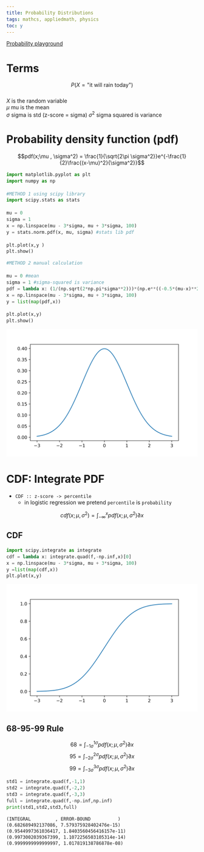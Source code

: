 ```yaml
---
title: Probability Distributions
tags: mathcs, appliedmath, physics
toc: y
---
```


[Probability playground](http://www.acsu.buffalo.edu/~adamcunn/probability/probability.html)

# Terms

$$P(X=\text{"it will rain today"})$$  
$X$ is the random variable  
$\mu$ mu is the mean  
$\sigma$ sigma is std  (z-score = sigma)
$\sigma^2$ sigma squared is variance

# Probability density function (pdf)

$$pdf(x;\mu , \sigma^2) = \frac{1}{\sqrt{2\pi \sigma^2}}e^{-\frac{1}{2}\frac{(x-\mu)^2}{\sigma^2}}$$

```python
import matplotlib.pyplot as plt
import numpy as np

#METHOD 1 using scipy library
import scipy.stats as stats

mu = 0
sigma = 1
x = np.linspace(mu - 3*sigma, mu + 3*sigma, 100)
y = stats.norm.pdf(x, mu, sigma) #stats lib pdf

plt.plot(x,y )
plt.show()
```

```python
#METHOD 2 manual calculation

mu = 0 #mean
sigma = 1 #sigma-squared is variance
pdf = lambda x: (1/(np.sqrt(2*np.pi*sigma**2)))*(np.e**((-0.5*(mu-x)**2)/(sigma**2)))
x = np.linspace(mu - 3*sigma, mu + 3*sigma, 100)
y = list(map(pdf,x))
                                        
plt.plot(x,y)
plt.show()
```

![](/images/probTheory/pdf.svg)

# CDF: Integrate PDF 

* `CDF :: z-score -> percentile`  
  * in logistic regression we pretend `percentile` is `probability` 

$$cdf(x;\mu , \sigma^2) = \int_{-\infty}^{x} pdf(x;\mu , \sigma^2) \partial x $$

## CDF 

```python
import scipy.integrate as integrate
cdf = lambda x: integrate.quad(f,-np.inf,x)[0]
x = np.linspace(mu - 3*sigma, mu + 3*sigma, 100)
y =list(map(cdf,x))
plt.plot(x,y)
```

![](/images/probTheory/cdf.svg)


## 68-95-99 Rule

$$ 68 = \int_{-1\sigma}^{1\sigma}pdf(x;\mu , \sigma^2) \partial x $$
$$ 95 = \int_{-2\sigma}^{2\sigma}pdf(x;\mu , \sigma^2) \partial x $$
$$ 99 = \int_{-3\sigma}^{3\sigma}pdf(x;\mu , \sigma^2) \partial x $$
```python
std1 = integrate.quad(f,-1,1)
std2 = integrate.quad(f,-2,2)
std3 = integrate.quad(f,-3,3)
full = integrate.quad(f,-np.inf,np.inf)
print(std1,std2,std3,full)
```

```
(INTEGRAL         , ERROR-BOUND          )
(0.682689492137086, 7.579375928402476e-15) 
(0.9544997361036417, 1.8403560456416157e-11) 
(0.9973002039367399, 1.1072256503105314e-14) 
(0.9999999999999997, 1.017819138786878e-08)
```